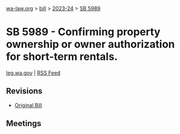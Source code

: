 [wa-law.org](/) > [bill](/bill/) > [2023-24](/bill/2023-24/) > [SB 5989](/bill/2023-24/sb/5989/)

# SB 5989 - Confirming property ownership or owner authorization for short-term rentals.
[leg.wa.gov](https://app.leg.wa.gov/billsummary?BillNumber=5989&Year=2023&Initiative=false) | [RSS Feed](./rss.xml)

## Revisions
* [Original Bill](1/)

## Meetings